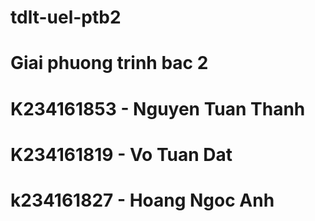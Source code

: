 # tdlt-uel-ptb2
# Giai phuong trinh bac 2 
# K234161853 - Nguyen Tuan Thanh
# K234161819 - Vo Tuan Dat
# k234161827 - Hoang Ngoc Anh
